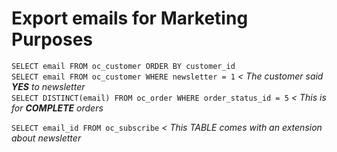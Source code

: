 # Export emails for Marketing Purposes

`SELECT email FROM oc_customer ORDER BY customer_id`  
`SELECT email FROM oc_customer WHERE newsletter = 1` *< The customer said **YES** to newsletter*  
`SELECT DISTINCT(email) FROM oc_order WHERE order_status_id = 5` *< This is for **COMPLETE** orders*

`SELECT email_id FROM oc_subscribe` *< This TABLE comes with an extension about newsletter*  
